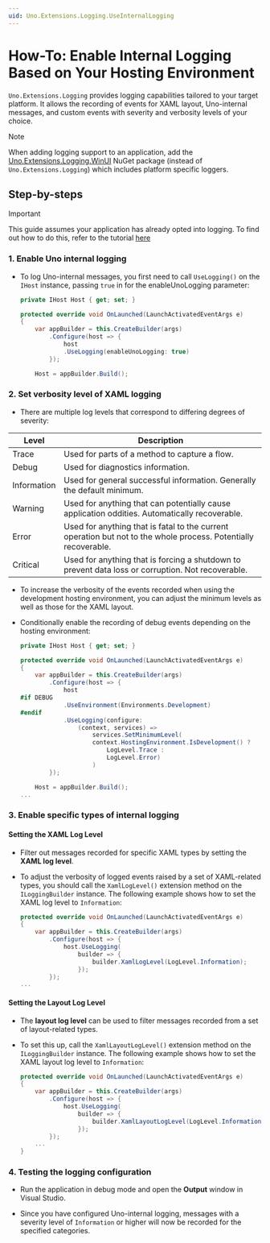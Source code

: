 ```yaml
---
uid: Uno.Extensions.Logging.UseInternalLogging
---
```

# How-To: Enable Internal Logging Based on Your Hosting Environment

`Uno.Extensions.Logging` provides logging capabilities tailored to your target platform. It allows the recording of events for XAML layout, Uno-internal messages, and custom events with severity and verbosity levels of your choice.

> [!NOTE]
> When adding logging support to an application, add the [Uno.Extensions.Logging.WinUI](https://www.nuget.org/packages/Uno.Extensions.Logging.WinUI) NuGet package (instead of `Uno.Extensions.Logging`) which includes platform specific loggers.

## Step-by-steps

> [!IMPORTANT]
> This guide assumes your application has already opted into logging. To find out how to do this, refer to the tutorial [here](xref:Uno.Extensions.Logging.UseLogging)

### 1. Enable Uno internal logging

* To log Uno-internal messages, you first need to call `UseLogging()` on the `IHost` instance, passing `true` in for the enableUnoLogging parameter:

    ```csharp
    private IHost Host { get; set; }

    protected override void OnLaunched(LaunchActivatedEventArgs e)
    {
        var appBuilder = this.CreateBuilder(args)
            .Configure(host => {
                host
                .UseLogging(enableUnoLogging: true)
            });

        Host = appBuilder.Build();
    ```

### 2. Set verbosity level of XAML logging

* There are multiple log levels that correspond to differing degrees of severity:

| Level | Description |
|-------|-------------|
| Trace | Used for parts of a method to capture a flow. |
| Debug | Used for diagnostics information. |
| Information | Used for general successful information. Generally the default minimum. |
| Warning | Used for anything that can potentially cause application oddities. Automatically recoverable. |
| Error | Used for anything that is fatal to the current operation but not to the whole process. Potentially recoverable. |
| Critical | Used for anything that is forcing a shutdown to prevent data loss or corruption. Not recoverable. |

* To increase the verbosity of the events recorded when using the development hosting environment, you can adjust the minimum levels as well as those for the XAML layout.

* Conditionally enable the recording of debug events depending on the hosting environment:

    ```csharp
    private IHost Host { get; set; }

    protected override void OnLaunched(LaunchActivatedEventArgs e)
    {
        var appBuilder = this.CreateBuilder(args)
            .Configure(host => {
                host
    #if DEBUG
                .UseEnvironment(Environments.Development)
    #endif
                .UseLogging(configure:
                    (context, services) =>
                        services.SetMinimumLevel(
                        context.HostingEnvironment.IsDevelopment() ?
                            LogLevel.Trace :
                            LogLevel.Error)
                        )
            });

        Host = appBuilder.Build();
    ...
    ```

### 3. Enable specific types of internal logging

#### Setting the XAML Log Level

* Filter out messages recorded for specific XAML types by setting the **XAML log level**.

* To adjust the verbosity of logged events raised by a set of XAML-related types, you should call the `XamlLogLevel()` extension method on the `ILoggingBuilder` instance. The following example shows how to set the XAML log level to `Information`:

    ```csharp
    protected override void OnLaunched(LaunchActivatedEventArgs e)
    {
        var appBuilder = this.CreateBuilder(args)
            .Configure(host => {
                host.UseLogging(
                    builder => {
                        builder.XamlLogLevel(LogLevel.Information);
                    });
            });
    ...
    ```

#### Setting the Layout Log Level

* The **layout log level** can be used to filter messages recorded from a set of layout-related types.

* To set this up, call the `XamlLayoutLogLevel()` extension method on the `ILoggingBuilder` instance. The following example shows how to set the XAML layout log level to `Information`:

    ```csharp
    protected override void OnLaunched(LaunchActivatedEventArgs e)
    {
        var appBuilder = this.CreateBuilder(args)
            .Configure(host => {
                host.UseLogging(
                    builder => {
                        builder.XamlLayoutLogLevel(LogLevel.Information);
                    });
            });
        ...
    }
    ```

### 4. Testing the logging configuration

* Run the application in debug mode and open the **Output** window in Visual Studio.

* Since you have configured Uno-internal logging, messages with a severity level of `Information` or higher will now be recorded for the specified categories.
